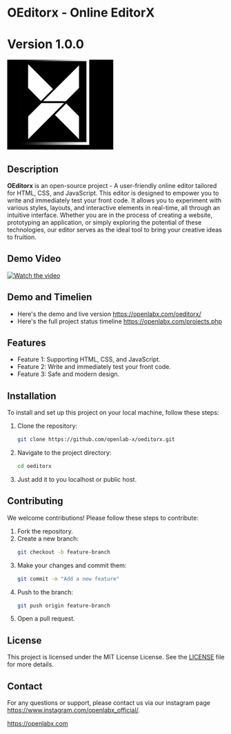 
# OEditorx - Online EditorX 
# Version 1.0.0 

![Project Logo](./static/images/ok.png)

## Description

**OEditorx** is an open-source project - A user-friendly online editor tailored for HTML, CSS, and JavaScript. This editor is designed to empower you to write and immediately test your front code. It allows you to experiment with various styles, layouts, and interactive elements in real-time, all through an intuitive interface. Whether you are in the process of creating a website, prototyping an application, or simply exploring the potential of these technologies, our editor serves as the ideal tool to bring your creative ideas to fruition.


## Demo Video

[![Watch the video](https://img.youtube.com/vi/wieuEqni8dA/maxresdefault.jpg)](https://www.youtube.com/watch?v=wieuEqni8dA)




## Demo and Timelien

- Here's the demo and live version
https://openlabx.com/oeditorx/
- Here's the full project status timeline
https://openlabx.com/projects.php



## Features

- Feature 1: Supporting HTML, CSS, and JavaScript.
- Feature 2: Write and immediately test your front code.
- Feature 3: Safe and modern design.

## Installation

To install and set up this project on your local machine, follow these steps:

1. Clone the repository:
   ```bash
   git clone https://github.com/openlab-x/oeditorx.git
   ```
2. Navigate to the project directory:
   ```bash
   cd oeditorx
   ```
3. Just add it to you localhost or public host.


## Contributing

We welcome contributions! Please follow these steps to contribute:

1. Fork the repository.
2. Create a new branch:
   ```bash
   git checkout -b feature-branch
   ```
3. Make your changes and commit them:
   ```bash
   git commit -m "Add a new feature"
   ```
4. Push to the branch:
   ```bash
   git push origin feature-branch
   ```
5. Open a pull request.

## License

This project is licensed under the MIT License License. See the [LICENSE](./LICENSE) file for more details.

## Contact

For any questions or support, please contact us via our instagram page https://www.instagram.com/openlabx_official/.

https://openlabx.com
